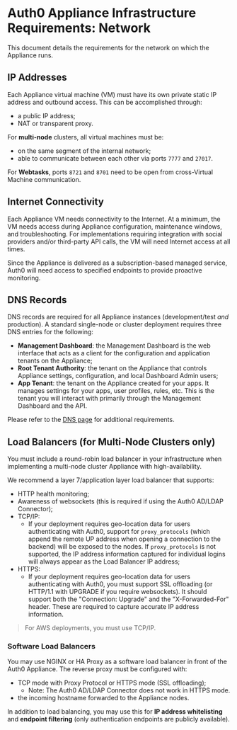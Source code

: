 # Auth0 Appliance Infrastructure Requirements: Network

This document details the requirements for the network on which the Appliance runs.

## IP Addresses

Each Appliance virtual machine (VM) must have its own private static IP address and outbound access. This can be accomplished through:

* a public IP address;
* NAT or transparent proxy.

For **multi-node** clusters, all virtual machines must be:
* on the same segment of the internal network;
* able to communicate between each other via ports `7777` and `27017`.

For **Webtasks**, ports `8721` and `8701` need to be open from cross-Virtual Machine communication.

## Internet Connectivity

Each Appliance VM needs connectivity to the Internet. At a minimum, the VM needs access during Appliance configuration, maintenance windows, and troubleshooting. For implementations requiring integration with social providers and/or third-party API calls, the VM will need Internet access at all times.

Since the Appliance is delivered as a subscription-based managed service, Auth0 will need access to specified endpoints to provide proactive monitoring.

## DNS Records

DNS records are required for all Appliance instances (development/test *and* production). A standard single-node or cluster deployment requires three DNS entries for the following:

* **Management Dashboard**: the Management Dashboard is the web interface that acts as a client for the configuration and application tenants on the Appliance;
* **Root Tenant Authority**: the tenant on the Appliance that controls Appliance settings, configuration, and local Dashboard Admin users;
* **App Tenant**: the tenant on the Appliance created for your apps. It manages settings for your apps, user profiles, rules, etc. This is the tenant you will interact with primarily through the Management Dashboard and the API.

Please refer to the [DNS page](/appliance/infrastructure/dns) for additional requirements.

## Load Balancers (for Multi-Node Clusters only)

You must include a round-robin load balancer in your infrastructure when implementing a multi-node cluster Appliance with high-availability.

We recommend a layer 7/application layer load balancer that supports:

* HTTP health monitoring;
* Awareness of websockets (this is required if using the Auth0 AD/LDAP Connector);
* TCP/IP:
    * If your deployment requires geo-location data for users authenticating with Auth0, support for `proxy_protocols` (which append the remote UP address when opening a connection to the backend) will be exposed to the nodes. If `proxy_protocols` is not supported, the IP address information captured for individual logins will always appear as the Load Balancer IP address;
* HTTPS:
    * If your deployment requires geo-location data for users authenticating with Auth0, you must support SSL offloading (or HTTP/1.1 with UPGRADE if you require websockets). It should support both the "Connection: Upgrade" and the "X-Forwarded-For" header. These are required to capture accurate IP address information.

> For AWS deployments, you must use TCP/IP.

### Software Load Balancers

You may use NGINX or HA Proxy as a software load balancer in front of the Auth0 Appliance. The reverse proxy must be configured with:

* TCP mode with Proxy Protocol or HTTPS mode (SSL offloading);
    * Note: The Auth0 AD/LDAP Connector does not work in HTTPS mode.
* the incoming hostname forwarded to the Appliance nodes.

In addition to load balancing, you may use this for **IP address whitelisting** and **endpoint filtering** (only authentication endpoints are publicly available).
